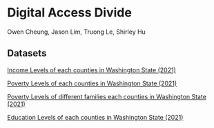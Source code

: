 # Digital Access Divide
Owen Cheung, Jason Lim, Truong Le, Shirley Hu

## Datasets

<a href="./Data/2021_Income_Levels_Washington.csv">Income Levels of each counties in Washington State (2021)</a>

<a href="./Data/2021_Poverty_Levels_Washington.csv">Poverty Levels of each counties in Washington State (2021)</a>

<a href="./Data/2021_Poverty_Levels_Families_Washington.csv">Poverty Levels of different families each counties in Washington State (2021)</a>

<a href="./Data/2021_Education_Levels_Washington.csv">Education Levels of each counties in Washington State (2021)</a>
